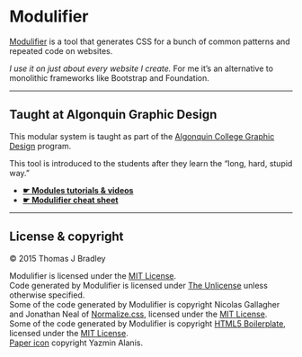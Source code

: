 # Modulifier

[Modulifier](https://moduilfier.web-dev.tools) is a tool that generates CSS for a bunch of common patterns and repeated code on websites.

*I use it on just about every website I create.* For me it’s an alternative to monolithic frameworks like Bootstrap and Foundation.

---

## Taught at Algonquin Graphic Design

This modular system is taught as part of the [Algonquin College Graphic Design](http://algonquindesign.ca) program.

This tool is introduced to the students after they learn the “long, hard, stupid way.”

- [**☛ Modules tutorials & videos**](https://learn-the-web.algonquindesign.ca/topics/modules/)
- [**☛ Modulifier cheat sheet**](https://learn-the-web.algonquindesign.ca/topics/moduilfier-cheat-sheet/)

---

## License & copyright

© 2015 Thomas J Bradley

Modulifier is licensed under the [MIT License](LICENSE).<br>
Code generated by Modulifier is licensed under [The Unlicense](UNLICENSE) unless otherwise specified.<br>
Some of the code generated by Modulifier is copyright Nicolas Gallagher and Jonathan Neal of [Normalize.css](https://necolas.github.io/normalize.css/), licensed under the [MIT License](https://github.com/necolas/normalize.css/blob/master/LICENSE.md).<br>
Some of the code generated by Modulifier is copyright [HTML5 Boilerplate](https://html5boilerplate.com/), licensed under the [MIT License](https://github.com/h5bp/html5-boilerplate/blob/master/LICENSE.txt).<br>
[Paper icon](http://thenounproject.com/term/paper/29062/) copyright Yazmin Alanis.
